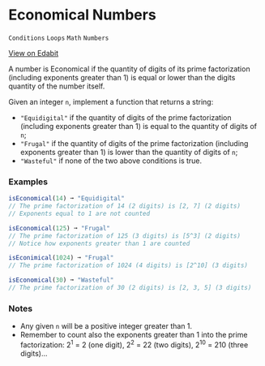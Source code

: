 # Economical Numbers

`Conditions` `Loops` `Math` `Numbers`

[View on Edabit](https://edabit.com/challenge/W3Tw2TK8nF8ej9YPC)

A number is Economical if the quantity of digits of its prime factorization (including exponents greater than 1) is equal or lower than the digits quantity of the number itself.

Given an integer `n`, implement a function that returns a string:

- `"Equidigital"` if the quantity of digits of the prime factorization (including exponents greater than 1) is equal to the quantity of digits of `n`;
- `"Frugal"` if the quantity of digits of the prime factorization (including exponents greater than 1) is lower than the quantity of digits of `n`;
- `"Wasteful"` if none of the two above conditions is true.

### Examples

```js
isEconomical(14) ➞ "Equidigital"
// The prime factorization of 14 (2 digits) is [2, 7] (2 digits)
// Exponents equal to 1 are not counted

isEconomical(125) ➞ "Frugal"
// The prime factorization of 125 (3 digits) is [5^3] (2 digits)
// Notice how exponents greater than 1 are counted

isEconimical(1024) ➞ "Frugal"
// The prime factorization of 1024 (4 digits) is [2^10] (3 digits)

isEconomical(30) ➞ "Wasteful"
// The prime factorization of 30 (2 digits) is [2, 3, 5] (3 digits)
```

### Notes

- Any given `n` will be a positive integer greater than 1.
- Remember to count also the exponents greater than 1 into the prime factorization: 2<sup>1</sup> = 2 (one digit), 2<sup>2</sup> = 22 (two digits), 2<sup>10</sup> = 210 (three digits)...
